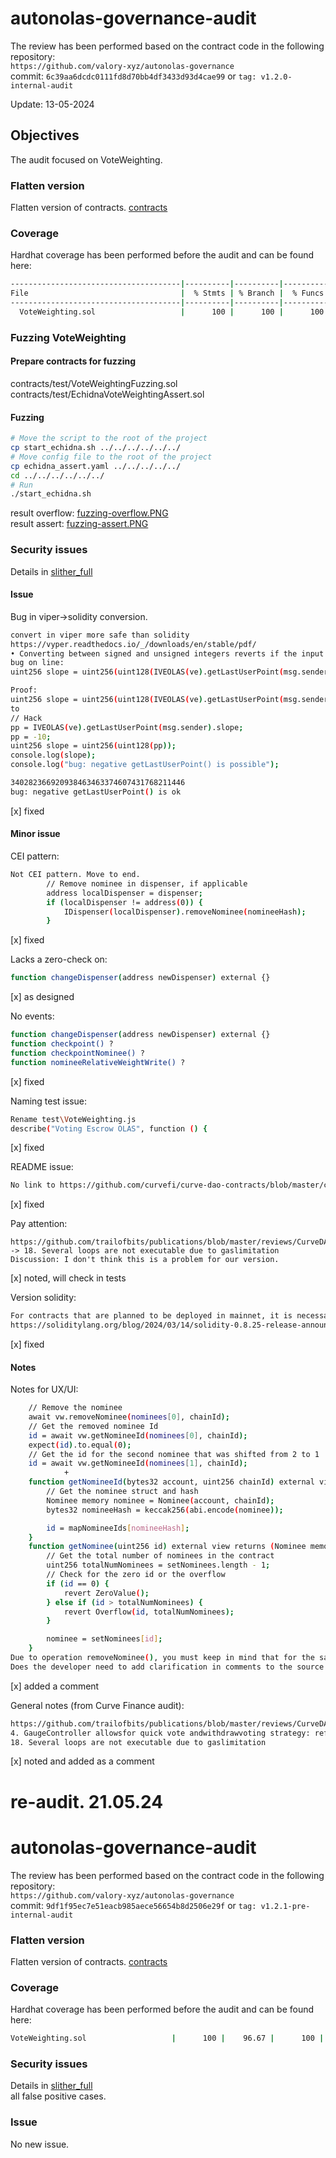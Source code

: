 # autonolas-governance-audit
The review has been performed based on the contract code in the following repository:<br>
`https://github.com/valory-xyz/autonolas-governance` <br>
commit: `6c39aa6dcdc0111fd8d70bb4df3433d93d4cae99` or `tag: v1.2.0-internal-audit` <br> 

Update: 13-05-2024  <br>

## Objectives
The audit focused on VoteWeighting. <BR>

### Flatten version
Flatten version of contracts. [contracts](https://github.com/valory-xyz/autonolas-governance/blob/main/audits/internal12/analysis/contracts)


### Coverage
Hardhat coverage has been performed before the audit and can be found here:
```sh
--------------------------------------|----------|----------|----------|----------|----------------|
File                                  |  % Stmts | % Branch |  % Funcs |  % Lines |Uncovered Lines |
--------------------------------------|----------|----------|----------|----------|----------------|
  VoteWeighting.sol                   |      100 |      100 |      100 |      100 |                |
```

### Fuzzing VoteWeighting

#### Prepare contracts for fuzzing
contracts/test/VoteWeightingFuzzing.sol <br>
contracts/test/EchidnaVoteWeightingAssert.sol <br> 

#### Fuzzing
```sh
# Move the script to the root of the project
cp start_echidna.sh ../../../../../../
# Move config file to the root of the project
cp echidna_assert.yaml ../../../../../
cd ../../../../../../
# Run 
./start_echidna.sh
```
result overflow: [fuzzing-overflow.PNG](https://github.com/valory-xyz/autonolas-governance/blob/main/audits/internal12/analysis/fuzzing/overflow/fuzzing-overflow.PNG) <br>
result assert: [fuzzing-assert.PNG](https://github.com/valory-xyz/autonolas-governance/blob/main/audits/internal12/analysis/fuzzing/overflow/fuzzing-assert.PNG)


### Security issues
Details in [slither_full](https://github.com/valory-xyz/autonolas-governance/blob/main/audits/internal12/analysis/slither_full.txt) <br>

#### Issue
Bug in viper->solidity conversion.
```sh
convert in viper more safe than solidity
https://vyper.readthedocs.io/_/downloads/en/stable/pdf/
• Converting between signed and unsigned integers reverts if the input is negative.
bug on line:
uint256 slope = uint256(uint128(IVEOLAS(ve).getLastUserPoint(msg.sender).slope));

Proof:
uint256 slope = uint256(uint128(IVEOLAS(ve).getLastUserPoint(msg.sender).slope));
to
// Hack
pp = IVEOLAS(ve).getLastUserPoint(msg.sender).slope;
pp = -10;
uint256 slope = uint256(uint128(pp));
console.log(slope);
console.log("bug: negative getLastUserPoint() is possible");

340282366920938463463374607431768211446
bug: negative getLastUserPoint() is ok
```
[x] fixed

#### Minor issue
CEI pattern: <br>
```sh
Not CEI pattern. Move to end.
        // Remove nominee in dispenser, if applicable
        address localDispenser = dispenser;
        if (localDispenser != address(0)) {
            IDispenser(localDispenser).removeNominee(nomineeHash);
        }

```
[x] fixed

Lacks a zero-check on: <br>
```sh
function changeDispenser(address newDispenser) external {}
```
[x] as designed

No events: <br>
```sh
function changeDispenser(address newDispenser) external {}
function checkpoint() ?
function checkpointNominee() ?
function nomineeRelativeWeightWrite() ?
```
[x] fixed

Naming test issue: <br>
```sh
Rename test\VoteWeighting.js
describe("Voting Escrow OLAS", function () {
```
[x] fixed

README issue: <br>
```sh
No link to https://github.com/curvefi/curve-dao-contracts/blob/master/contracts/GaugeController.vy
```
[x] fixed

Pay attention: <br>
```
https://github.com/trailofbits/publications/blob/master/reviews/CurveDAO.pdf -> 18. Several loops are not executable due to gaslimitation
Discussion: I don't think this is a problem for our version.
```
[x] noted, will check in tests

Version solidity: <br>
```sh
For contracts that are planned to be deployed in mainnet, it is necessary to use the features of the latest hard fork.
https://soliditylang.org/blog/2024/03/14/solidity-0.8.25-release-announcement/
```
[x] fixed

#### Notes
Notes for UX/UI:
```sh
    // Remove the nominee
    await vw.removeNominee(nominees[0], chainId);
    // Get the removed nominee Id
    id = await vw.getNomineeId(nominees[0], chainId);
    expect(id).to.equal(0);
    // Get the id for the second nominee that was shifted from 2 to 1
    id = await vw.getNomineeId(nominees[1], chainId);
            +
    function getNomineeId(bytes32 account, uint256 chainId) external view returns (uint256 id) {
        // Get the nominee struct and hash
        Nominee memory nominee = Nominee(account, chainId);
        bytes32 nomineeHash = keccak256(abi.encode(nominee));

        id = mapNomineeIds[nomineeHash];
    }
    function getNominee(uint256 id) external view returns (Nominee memory nominee) {
        // Get the total number of nominees in the contract
        uint256 totalNumNominees = setNominees.length - 1;
        // Check for the zero id or the overflow
        if (id == 0) {
            revert ZeroValue();
        } else if (id > totalNumNominees) {
            revert Overflow(id, totalNumNominees);
        }

        nominee = setNominees[id];
    }
Due to operation removeNominee(), you must keep in mind that for the same `id` there can be DIFFERENT(!) `nominee` in different time. ref: tests
Does the developer need to add clarification in comments to the source code? 
```
[x] added a comment

General notes (from Curve Finance audit): <br>
```sh
https://github.com/trailofbits/publications/blob/master/reviews/CurveDAO.pdf
4. GaugeController allowsfor quick vote andwithdrawvoting strategy: ref: source variable WEIGHT_VOTE_DELAY
18. Several loops are not executable due to gaslimitation
```
[x] noted and added as a comment

# re-audit. 21.05.24

# autonolas-governance-audit
The review has been performed based on the contract code in the following repository:<br>
`https://github.com/valory-xyz/autonolas-governance` <br>
commit: `9df1f95ec7e51eacb985aece56654b8d2506e29f` or `tag: v1.2.1-pre-internal-audit` <br> 

### Flatten version
Flatten version of contracts. [contracts](https://github.com/valory-xyz/autonolas-governance/blob/main/audits/internal12/analysis2/contracts)

### Coverage
Hardhat coverage has been performed before the audit and can be found here:
```sh
VoteWeighting.sol                   |      100 |    96.67 |      100 |    98.64 |    485,766,768 |
```

### Security issues
Details in [slither_full](https://github.com/valory-xyz/autonolas-governance/blob/main/audits/internal12/analysis2/slither_full.txt) <br>
all false positive cases.

### Issue
No new issue.

